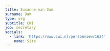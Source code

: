 ```yaml
---
title: Susanne van Dam
surname: Dam
type: org
subtitle: CWI
job: secretary
socials:
  - link: 'https://www.cwi.nl/personview/1624'
    name: Site
---
```

